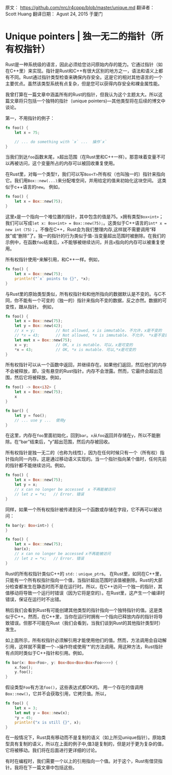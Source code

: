 原文： https://github.com/nrc/r4cppp/blob/master/unique.md
翻译者： Scott Huang 
翻译日期： Agust 24, 2015 于厦门

# Unique pointers | 独一无二的指针（所有权指针）

Rust是一种系统级的语言，因此必须给您访问原始内存的能力。它通过指针（如在C++里）来实现。指针是Rust和C++有很大区别的地方之一，语法和语义上都有不同。Rust通过指针类型检查来确保内存安全。这是它的相对其他语言的一个主要优点。虽然该类型系统有点复杂，但是您可以获得内存安全和裸金属性能。

我曾打算在一篇文章中涵盖所有的Rust的指针，但我认为这个主题太大。所以这篇文章将只包括一个独特的指针（unique pointers)—其他类型将在后续的博文中谈论。

第一，不用指针的例子：

```rust
fn foo() {
    let x = 75;

    // ... do something with `x` ...  操作`x`
}
```

当我们到达`foo`函数末尾，`x`超出范围（在Rust里和C++一样）。那意味着变量不可以再被访问，这个变量所占的内存可以被回收重复使用。

在Rust里，对每一个类型`T`，我们可以写`Box<T>`所有权（也叫独一的）指针来指向它。我们用`Box::new(...)`来分配堆空间，并用给定的值来初始化这块空间。 这类似于c++语言的`new`。
例如，

```rust
fn foo() {
    let x = Box::new(75);
}
```

这里`x`是一个指向一个堆位置的指针，其中包含的值是75。`x`拥有类型`Box<int>`；我们可以写成`let x: Box<int> = Box::new(75);`。这类似于C++语言的`int* x = new int（75）；`。不像在C++，Rust会为我们整理内存,这样就不需要调用“释放”或“删除”了。独一的指针的行为类似于值-当变量超出范围时被删除。在我们的示例中，在函数`foo`结束后，`x`不能够被继续访问，并且`x`指向的内存可以被重复使用。

所有权指针使用`*`来解引用，和C++一样。例如，

```rust
fn foo() {
    let x = Box::new(75);
    println!("`x` points to {}", *x);
}
```

与Rust里的原始类型类似，所有权指针和和他所指向的数据默认是不变的。与C不同，你不能有一个可变的（独一的）指针来指向不变的数据，反之亦然。数据的可变性，跟从指针。
例如，


```rust
fn foo() {
    let x = Box::new(75);
    let y = Box::new(42);
    // x = y;         // Not allowed, x is immutable. 不允许，x是不变的
    // *x = 43;       // Not allowed, *x is immutable. 不允许， *x是不变的
    let mut x = Box::new(75);
    x = y;            // OK, x is mutable. 可以，x是可变的
    *x = 43;          // OK, *x is mutable. 可以,*x是可变的
}
```

所有权指针可以从一个函数中返回，并继续存在。如果他们返回，然后他们的内存不会被释放，即，没有悬空的Rust指针。内存不会泄露。然而，它最终会超出范围，然后它将被释放。例如，

```rust
fn foo() -> Box<i32> {
    let x = Box::new(75);
    x
}

fn bar() {
    let y = foo();
    // ... use y ...  使用y
}
```

在这里，内存在`foo`里面初始化，回到`bar`。`x`从`foo`返回并存储在`y`，所以不能删除。在“bar”结束后，“y”超出范围，然后内存被回收。

所有权指针是独一无二的（也称为线性），因为在任何时候只有一个（所有权）指针指向同一内存。这是通过移动语义实现的。当一个指针指向某个值时，任何先前的指针都不能继续访问。例如，

```rust
fn foo() {
    let x = Box::new(75);
    let y = x;
    // x can no longer be accessed  x 不再能被访问
    // let z = *x;   // Error. 错误
}
```

同样，如果一个所有权指针被传递到另一个函数或存储在字段，它不再可以被访问：

```rust
fn bar(y: Box<int>) {
}

fn foo() {
    let x = Box::new(75);
    bar(x);
    // x can no longer be accessed x不再能被访问
    // let z = *x;   // Error. 错误
}
```

Rust的所有权指针类似C++的 `std:：unique_ptr`s。 在Rust里，如同在C++里，只能有一个所有权指针指向一个值，当指针超出范围时该值被删除。Rust的大部分检查都发生在静态时而不是在运行时。所以，在C++访问一个独一的指针，其值移动将导致一个运行时错误（因为它将是空的）。在Rust里，这产生一个编译时错误，保证在运行时不出错。

稍后我们会看到Rust有可能创建其他类型的指针指向一个独特指针的值。这是类似于C++。然而，在C++里，当你在运行时拥有一个指向已释放内存的指针将导致错误。但那不可能在Rust（我们会看到，当我们谈到Rust的其他指针类型时）发生。

如上面所示，所有权指针必须解引用才能使用他们的值。然而，方法调用会自动解引用，这样就不需要一个`->`操作符或使用'*'的方法调用。用这种方法，Rust指针有点同时类似于C++指针和引用。例如，

```rust
fn bar(x: Box<Foo>, y: Box<Box<Box<Box<Foo>>>>) {
    x.foo();
    y.foo();
}
```

假设类型`Foo`有方法`foo()`，这些表达式都OK的。
用一个存在的值调用`Box::new()`，它并不会获取引用，它拷贝值。所以，

```rust
fn foo() {
    let x = 3;
    let mut y = Box::new(x);
    *y = 45;
    println!("x is still {}", x);
}
```

在一般情况下，Rust具有移动而不是复制的语义（如上所见unique指针）。原始类型具有复制的语义，所以在上面的例子中,值3是复制的，但是对于更为复杂的值，它将被移动。我们将在后面进行更详细的讨论。

有时在编程时，我们需要一个以上的引用指向一个值。对于这个，Rust有借贷指针。我将在下一篇文章中包括这些。